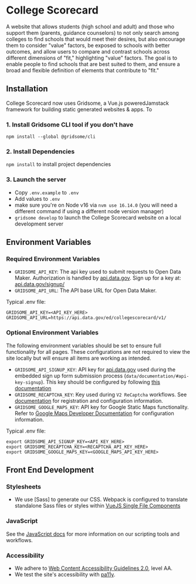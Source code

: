 # College Scorecard

A website that allows students (high school and adult) and those who support them (parents, guidance counselors)
to not only search among colleges to find schools that would meet their desires, but also encourage them to consider
"value" factors, be exposed to schools with better outcomes, and allow users to compare and contrast schools across
different dimensions of "fit," highlighting "value" factors. The goal is to enable people to find schools that are
best suited to them, and ensure a broad and flexible definition of elements that contribute to "fit."

## Installation
College Scorecard now uses Gridsome, a Vue.js poweredJamstack framework for building static generated websites & apps. To 
### 1. Install Gridsome CLI tool if you don't have

`npm install --global @gridsome/cli`

### 2. Install Dependencies
`npm install` to install project dependencies

### 3. Launch the server
- Copy `.env.example` to `.env`
- Add values to `.env`
- make sure you're on Node v16 via `nvm use 16.14.0` (you will need a different command if using a different node version manager)
- `gridsome develop` to launch the College Scorecard website on a local development server

## Environment Variables
### Required Environment Variables
- `GRIDSOME_API_KEY`: The api key used to submit requests to Open Data Maker.  Authorization is
handled by [api.data.gov](https://api.data.gov). Sign up for a key at: 
[api.data.gov/signup/](https://api.data.gov/signup/)
- `GRIDSOME_API_URL`: The API base URL for Open Data Maker.

Typical .env file:

```
GRIDSOME_API_KEY=<API_KEY_HERE>
GRIDSOME_API_URL=https://api.data.gov/ed/collegescorecard/v1/
```

### Optional Environment Variables
The following environment variables should be set to ensure full functionality for all pages.
These configurations are not required to view the site locally but will ensure all items are working
as intended.

 - `GRIDSOME_API_SIGNUP_KEY`: API key for [api.data.gov](https://api.data.gov) used during the embedded
sign up form submission process (`data/documentation/#api-key-signup`). This key should be 
configured by following
[this documentation](https://api.data.gov/docs/agency-manual/#embedding-the-api-key-signup-form-on-your-own-documentation-site)
- `GRIDSOME_RECAPTCHA_KEY`: Key used during `V2 ReCaptcha` workflows.  See 
[documentation](https://developers.google.com/recaptcha/docs/display) for registration and
configuration information.
- `GRIDSOME_GOOGLE_MAPS_KEY`: API key for Google Static Maps functionality.  Refer to
[Google Maps Developer Documentation](https://developers.google.com/maps/documentation)
for configuration information.

Typical .env file:

```
export GRIDSOME_API_SIGNUP_KEY=<API_KEY_HERE>
export GRIDSOME_RECAPTCHA_KEY=<RECAPTCHA_API_KEY_HERE>
export GRIDSOME_GOOGLE_MAPS_KEY=<GOOGLE_MAPS_API_KEY_HERE>
```

## Front End Development

### Stylesheets
- We use [Sass] to generate our CSS.  Webpack is configured to translate standalone Sass files or styles within [VueJS Single File Components](https://vuejs.org/v2/guide/single-file-components.html)

### JavaScript
See the [JavaScript docs](js/#readme) for more information on our scripting tools and
workflows.

### Accessibility
- We adhere to [Web Content Accessibility Guidelines 2.0](https://www.w3.org/WAI/WCAG20/quickref/),
  level AA.
- We test the site's accessibility with [pa11y](http://pa11y.org/).
